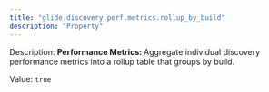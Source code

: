 ```yaml
---
title: "glide.discovery.perf.metrics.rollup_by_build"
description: "Property"
---
```


Description: <b>Performance Metrics: </b> Aggregate individual discovery performance metrics into a rollup table that groups by build.

Value: `true`